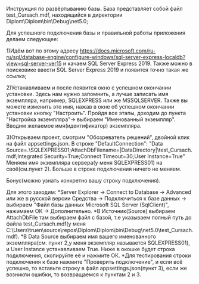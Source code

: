 Инструкция по развёртыванию базы.
База представляет собой файл test_Cursach.mdf, находящийся в директории Diplom\Diplom\bin\Debug\net5.0;

Для успешного подключения базы и правильной работы приложения делаем следующее:

1)Идём вот по этому адресу https://docs.microsoft.com/ru-ru/sql/database-engine/configure-windows/sql-server-express-localdb?view=sql-server-ver15 и качаем SQL Server Express 2019. 
Также можно в поисковике ввести SQL Server Express 2019 и появится точно такая же ссылка;

2)Устанавливаем и после появится окно с успешном окончании установки. Здесь нам нужно запомнить, а лучше записать имя экземпляра, например, SQLEXPRESS или же MSSQLSERVER. 
Также вы можете изменить это имя, нажав в окне об успешном окончании установки кнопку "Настроить". Пройдя все этапы, доходим до пункта "Настройка экземпляра"-> выбираем "Именованный экземпляр". 
Вводим желаемое имя(идентификатор) экземпляра.

3)Открываем проект, смотрим "Обозреватель решений", двойной клик на файл appsettings.json. 
В строке "DefaultConnection": "Data Source=.\\SQLEXPRESS01;AttachDbFilename=|DataDirectory|\\test_Cursach.mdf;Integrated Security=True;Connect Timeout=30;User Instance=True" 
Меняем имя экземпляра сервера(у меня SQLEXPRESS01) на своё(см.пункт 2). Больше в строке подключения ничего не меняем.

Бонус(можно узнать конкретно вашу строку подключения).
 
Для этого заходим: 
*Server Explorer -> Connect to Database -> Advanced или же в русской версии
Средства -> Подключиться к базе данных -> выбираем "Файл базы данных Microsoft SQL Server (SqlClient)", нажимаем ОК -> Дополнительно. 
*В Источник(Source) выбираем AttachDbFile там выбираем файл с базой, т.е указываем полный путь до файла test_Cursach.mdf(у меня C:\Users\truen\source\repos\Diplom\Diplom\bin\Debug\net5.0\test_Cursach.mdf). 
*В Data Source выбираем имя вашего именованного экземпляра(см. пункт 2,у меня экземпляр называется SQLEXPRESS01), и User Instance устанавливаем True. Ниже в окошке будет строка подключения, скопируйте её и нажмите ОК.
*Для тестирования строки подключения к базе нажмите "Проверить подключение", и если всё успешно, то вставьте строку в файл appsettings.json(пункт 3), если же возникли ошибки, то возвращаемся к пунктам 2 и 3.